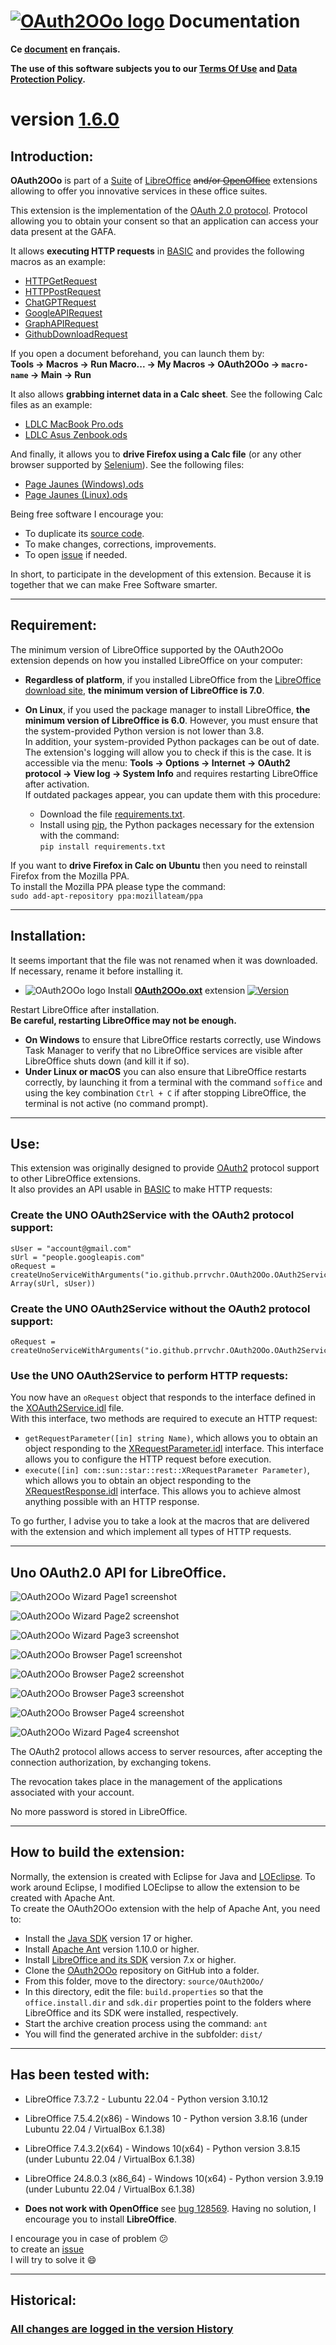 <!--
╔════════════════════════════════════════════════════════════════════════════════════╗
║                                                                                    ║
║   Copyright (c) 2020-25 https://prrvchr.github.io                                  ║
║                                                                                    ║
║   Permission is hereby granted, free of charge, to any person obtaining            ║
║   a copy of this software and associated documentation files (the "Software"),     ║
║   to deal in the Software without restriction, including without limitation        ║
║   the rights to use, copy, modify, merge, publish, distribute, sublicense,         ║
║   and/or sell copies of the Software, and to permit persons to whom the Software   ║
║   is furnished to do so, subject to the following conditions:                      ║
║                                                                                    ║
║   The above copyright notice and this permission notice shall be included in       ║
║   all copies or substantial portions of the Software.                              ║
║                                                                                    ║
║   THE SOFTWARE IS PROVIDED "AS IS", WITHOUT WARRANTY OF ANY KIND,                  ║
║   EXPRESS OR IMPLIED, INCLUDING BUT NOT LIMITED TO THE WARRANTIES                  ║
║   OF MERCHANTABILITY, FITNESS FOR A PARTICULAR PURPOSE AND NONINFRINGEMENT.        ║
║   IN NO EVENT SHALL THE AUTHORS OR COPYRIGHT HOLDERS BE LIABLE FOR ANY             ║
║   CLAIM, DAMAGES OR OTHER LIABILITY, WHETHER IN AN ACTION OF CONTRACT,             ║
║   TORT OR OTHERWISE, ARISING FROM, OUT OF OR IN CONNECTION WITH THE SOFTWARE       ║
║   OR THE USE OR OTHER DEALINGS IN THE SOFTWARE.                                    ║
║                                                                                    ║
╚════════════════════════════════════════════════════════════════════════════════════╝
-->
# [![OAuth2OOo logo][1]][2] Documentation

**Ce [document][3] en français.**

**The use of this software subjects you to our [Terms Of Use][4] and [Data Protection Policy][5].**

# version [1.6.0][6]

## Introduction:

**OAuth2OOo** is part of a [Suite][7] of [LibreOffice][8] ~~and/or [OpenOffice][9]~~ extensions allowing to offer you innovative services in these office suites.

This extension is the implementation of the [OAuth 2.0 protocol][10]. Protocol allowing you to obtain your consent so that an application can access your data present at the GAFA.

It allows **executing HTTP requests** in [BASIC][11] and provides the following macros as an example:
- [HTTPGetRequest][12]
- [HTTPPostRequest][13]
- [ChatGPTRequest][14]
- [GoogleAPIRequest][15]
- [GraphAPIRequest][16]
- [GithubDownloadRequest][17]

If you open a document beforehand, you can launch them by:  
**Tools -> Macros -> Run Macro... -> My Macros -> OAuth2OOo -> `macro-name` -> Main -> Run**

It also allows **grabbing internet data in a Calc sheet**. See the following Calc files as an example:
- [LDLC MacBook Pro.ods][18]
- [LDLC Asus Zenbook.ods][19]

And finally, it allows you to **drive Firefox using a Calc file** (or any other browser supported by [Selenium][20]). See the following files:
- [Page Jaunes (Windows).ods][21]
- [Page Jaunes (Linux).ods][22]

Being free software I encourage you:
- To duplicate its [source code][23].
- To make changes, corrections, improvements.
- To open [issue][24] if needed.

In short, to participate in the development of this extension.
Because it is together that we can make Free Software smarter.

___

## Requirement:

The minimum version of LibreOffice supported by the OAuth2OOo extension depends on how you installed LibreOffice on your computer:

- **Regardless of platform**, if you installed LibreOffice from the [LibreOffice download site][25], **the minimum version of LibreOffice is 7.0**.

- **On Linux**, if you used the package manager to install LibreOffice, **the minimum version of LibreOffice is 6.0**. However, you must ensure that the system-provided Python version is not lower than 3.8.  
In addition, your system-provided Python packages can be out of date. The extension's logging will allow you to check if this is the case. It is accessible via the menu: **Tools -> Options -> Internet -> OAuth2 protocol -> View log -> System Info** and requires restarting LibreOffice after activation.  
If outdated packages appear, you can update them with this procedure:  
    - Download the file [requirements.txt][26].
    - Install using [pip][27], the Python packages necessary for the extension with the command:  
    `pip install requirements.txt`

If you want to **drive Firefox in Calc on Ubuntu** then you need to reinstall Firefox from the Mozilla PPA.  
To install the Mozilla PPA please type the command:  
`sudo add-apt-repository ppa:mozillateam/ppa`

___

## Installation:

It seems important that the file was not renamed when it was downloaded.  
If necessary, rename it before installing it.

- ![OAuth2OOo logo][28] Install **[OAuth2OOo.oxt][29]** extension [![Version][30]][29]

Restart LibreOffice after installation.  
**Be careful, restarting LibreOffice may not be enough.**
- **On Windows** to ensure that LibreOffice restarts correctly, use Windows Task Manager to verify that no LibreOffice services are visible after LibreOffice shuts down (and kill it if so).
- **Under Linux or macOS** you can also ensure that LibreOffice restarts correctly, by launching it from a terminal with the command `soffice` and using the key combination `Ctrl + C` if after stopping LibreOffice, the terminal is not active (no command prompt).

___

## Use:

This extension was originally designed to provide [OAuth2][10] protocol support to other LibreOffice extensions.  
It also provides an API usable in [BASIC][11] to make HTTP requests:

### Create the UNO OAuth2Service with the OAuth2 protocol support:

```
sUser = "account@gmail.com"
sUrl = "people.googleapis.com"
oRequest = createUnoServiceWithArguments("io.github.prrvchr.OAuth2OOo.OAuth2Service", Array(sUrl, sUser))
```

### Create the UNO OAuth2Service without the OAuth2 protocol support:

```
oRequest = createUnoServiceWithArguments("io.github.prrvchr.OAuth2OOo.OAuth2Service")
```

### Use the UNO OAuth2Service to perform HTTP requests:

You now have an `oRequest` object that responds to the interface defined in the [XOAuth2Service.idl][31] file.  
With this interface, two methods are required to execute an HTTP request:
- `getRequestParameter([in] string Name)`, which allows you to obtain an object responding to the [XRequestParameter.idl][32] interface. This interface allows you to configure the HTTP request before execution.
- `execute([in] com::sun::star::rest::XRequestParameter Parameter)`, which allows you to obtain an object responding to the [XRequestResponse.idl][33] interface. This allows you to achieve almost anything possible with an HTTP response.

To go further, I advise you to take a look at the macros that are delivered with the extension and which implement all types of HTTP requests.

___

## Uno OAuth2.0 API for LibreOffice.

![OAuth2OOo Wizard Page1 screenshot][34]

![OAuth2OOo Wizard Page2 screenshot][35]

![OAuth2OOo Wizard Page3 screenshot][36]

![OAuth2OOo Browser Page1 screenshot][37]

![OAuth2OOo Browser Page2 screenshot][38]

![OAuth2OOo Browser Page3 screenshot][39]

![OAuth2OOo Browser Page4 screenshot][40]

![OAuth2OOo Wizard Page4 screenshot][41]

The OAuth2 protocol allows access to server resources, after accepting the connection authorization, by exchanging tokens.

The revocation takes place in the management of the applications associated with your account.

No more password is stored in LibreOffice.

___

## How to build the extension:

Normally, the extension is created with Eclipse for Java and [LOEclipse][42]. To work around Eclipse, I modified LOEclipse to allow the extension to be created with Apache Ant.  
To create the OAuth2OOo extension with the help of Apache Ant, you need to:
- Install the [Java SDK][43] version 17 or higher.
- Install [Apache Ant][44] version 1.10.0 or higher.
- Install [LibreOffice and its SDK][45] version 7.x or higher.
- Clone the [OAuth2OOo][46] repository on GitHub into a folder.
- From this folder, move to the directory: `source/OAuth2OOo/`
- In this directory, edit the file: `build.properties` so that the `office.install.dir` and `sdk.dir` properties point to the folders where LibreOffice and its SDK were installed, respectively.
- Start the archive creation process using the command: `ant`
- You will find the generated archive in the subfolder: `dist/`

___

## Has been tested with:

* LibreOffice 7.3.7.2 - Lubuntu 22.04 - Python version 3.10.12

* LibreOffice 7.5.4.2(x86) - Windows 10 - Python version 3.8.16 (under Lubuntu 22.04 / VirtualBox 6.1.38)

* LibreOffice 7.4.3.2(x64) - Windows 10(x64) - Python version 3.8.15 (under Lubuntu 22.04 / VirtualBox 6.1.38)

* LibreOffice 24.8.0.3 (x86_64) - Windows 10(x64) - Python version 3.9.19 (under Lubuntu 22.04 / VirtualBox 6.1.38)

* **Does not work with OpenOffice** see [bug 128569][47]. Having no solution, I encourage you to install **LibreOffice**.

I encourage you in case of problem :confused:  
to create an [issue][24]  
I will try to solve it :smile:

___

## Historical:

### [All changes are logged in the version History][48]

[1]: </img/oauth2.svg#collapse>
[2]: <https://prrvchr.github.io/OAuth2OOo/>
[3]: <https://prrvchr.github.io/OAuth2OOo/README_fr>
[4]: <https://prrvchr.github.io/OAuth2OOo/source/OAuth2OOo/registration/TermsOfUse_en>
[5]: <https://prrvchr.github.io/OAuth2OOo/source/OAuth2OOo/registration/PrivacyPolicy_en>
[6]: <https://prrvchr.github.io/OAuth2OOo/CHANGELOG#what-has-been-done-for-version-160>
[7]: <https://prrvchr.github.io>
[8]: <https://www.libreoffice.org/download/download/>
[9]: <https://www.openoffice.org/download/index.html>
[10]: <https://en.wikipedia.org/wiki/OAuth>
[11]: <https://help.libreoffice.org/latest/en-US/text/sbasic/shared/01000000.html?DbPAR=BASIC>
[12]: <https://github.com/prrvchr/OAuth2OOo/blob/master/source/OAuth2OOo/OAuth2OOo/HTTPGetRequest.xba>
[13]: <https://github.com/prrvchr/OAuth2OOo/blob/master/source/OAuth2OOo/OAuth2OOo/HTTPPostRequest.xba>
[14]: <https://github.com/prrvchr/OAuth2OOo/blob/master/source/OAuth2OOo/OAuth2OOo/ChatGPTRequest.xba>
[15]: <https://github.com/prrvchr/OAuth2OOo/blob/master/source/OAuth2OOo/OAuth2OOo/GoogleAPIRequest.xba>
[16]: <https://github.com/prrvchr/OAuth2OOo/blob/master/source/OAuth2OOo/OAuth2OOo/GraphAPIRequest.xba>
[17]: <https://github.com/prrvchr/OAuth2OOo/blob/master/source/OAuth2OOo/OAuth2OOo/GithubDownloadRequest.xba>
[18]: <https://github.com/prrvchr/OAuth2OOo/releases/latest/download/LDLC-MacBook-Pro.ods>
[19]: <https://github.com/prrvchr/OAuth2OOo/releases/latest/download/LDLC-Asus-Zenbook.ods>
[20]: <https://pypi.org/project/selenium/4.16.0/>
[21]: <https://github.com/prrvchr/OAuth2OOo/releases/latest/download/Page-Jaunes-Windows.ods>
[22]: <https://github.com/prrvchr/OAuth2OOo/releases/latest/download/Page-Jaunes-Linux.ods>
[23]: <https://github.com/prrvchr/OAuth2OOo>
[24]: <https://github.com/prrvchr/OAuth2OOo/issues/new>
[25]: <https://www.libreoffice.org/download/download-libreoffice/>
[26]: <https://github.com/prrvchr/OAuth2OOo/releases/latest/download/requirements.txt>
[27]: <https://packaging.python.org/en/latest/tutorials/installing-packages/#use-pip-for-installing>
[28]: <https://prrvchr.github.io/OAuth2OOo/img/OAuth2OOo.svg#middle>
[29]: <https://github.com/prrvchr/OAuth2OOo/releases/latest/download/OAuth2OOo.oxt>
[30]: <https://github.com/prrvchr/OAuth2OOo/blob/master/uno/rdb/idl/com/sun/star/auth/XOAuth2Service.idl>
[31]: <https://github.com/prrvchr/OAuth2OOo/blob/master/uno/rdb/idl/com/sun/star/rest/XRequestParameter.idl>
[32]: <https://github.com/prrvchr/OAuth2OOo/blob/master/uno/rdb/idl/com/sun/star/rest/XRequestResponse.idl>
[33]: <https://img.shields.io/github/downloads/prrvchr/OAuth2OOo/latest/total?label=v1.6.0#right>
[34]: <https://prrvchr.github.io/OAuth2OOo/img/OAuth2Wizard1.png>
[35]: <https://prrvchr.github.io/OAuth2OOo/img/OAuth2Wizard2.png>
[36]: <https://prrvchr.github.io/OAuth2OOo/img/OAuth2Wizard3.png>
[37]: <https://prrvchr.github.io/OAuth2OOo/img/OAuth2Wizard4.png>
[38]: <https://prrvchr.github.io/OAuth2OOo/img/OAuth2Wizard5.png>
[39]: <https://prrvchr.github.io/OAuth2OOo/img/OAuth2Wizard6.png>
[40]: <https://prrvchr.github.io/OAuth2OOo/img/OAuth2Wizard7.png>
[41]: <https://prrvchr.github.io/OAuth2OOo/img/OAuth2Wizard8.png>
[42]: <https://github.com/LibreOffice/loeclipse>
[43]: <https://adoptium.net/temurin/releases/?version=8&package=jdk>
[44]: <https://ant.apache.org/manual/install.html>
[45]: <https://downloadarchive.documentfoundation.org/libreoffice/old/7.6.7.2/>
[46]: <https://github.com/prrvchr/OAuth2OOo.git>
[47]: <https://bz.apache.org/ooo/show_bug.cgi?id=128569>
[48]: <https://prrvchr.github.io/OAuth2OOo/CHANGELOG>
